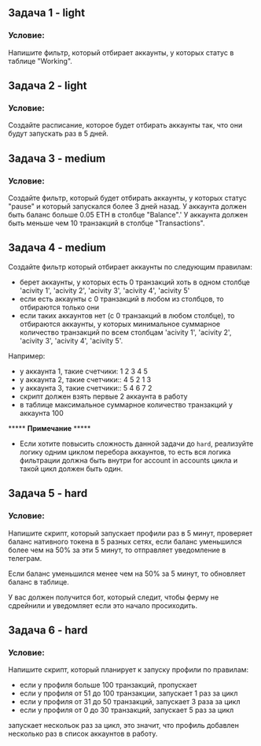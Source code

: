 ## Задача 1 - light
### Условие:

Напишите фильтр, который отбирает аккаунты, у которых
статус в таблице "Working".

## Задача 2 - light
### Условие:

Создайте расписание, которое будет отбирать аккаунты так,
что они будут запускать раз в 5 дней.

## Задача 3 - medium
### Условие:
Создайте фильтр, который будет отбирать аккаунты,
у которых статус "pause" и который запускался более 3 дней назад.
У аккаунта должен быть баланс больше 0.05 ETH в столбце "Balance".'
У аккаунта должен быть меньше чем 10 транзакций в столбце "Transactions".

## Задача 4 - medium
Создайте фильтр который отбирает аккаунты по следующим правилам:
- берет аккаунты, у которых есть 0 транзакций хоть в одном столбце 'acivity 1', 'acivity 2', 'acivity 3', 'acivity 4', 'acivity 5'
- если есть аккаунты с 0 транзакций в любом из столбцов, то отбираются только они
- если таких аккаунтов нет (с 0 транзакций в любом столбце), то отбираются аккаунты, у которых минимальное суммарное
  количество транзакций по всем столбцам 'acivity 1', 'acivity 2', 'acivity 3', 'acivity 4', 'acivity 5'.

Например: 
- у аккаунта 1, такие счетчики: 1 2 3 4 5
- у аккаунта 2, такие счетчики:: 4 5 2 1 3
- у аккаунта 3, такие счетчики:: 5 4 6 7 2 
- скрипт должен взять первые 2 аккаунта в работу
- в таблице максимальное суммарное количество транзакций у аккаунта 100

***** **Примечание** *****
- Если хотите повысить сложность данной задачи до `hard`, реализуйте логику одним циклом перебора аккаунтов,
  то есть вся логика фильтрации должна быть внутри for account in accounts цикла и такой цикл должен быть один.

## Задача 5 - hard
### Условие:
Напишите скрипт, который запускает профили раз в 5 минут,
проверяет баланс нативного токена в 5 разных сетях, если баланс уменьшился более чем
на 50% за эти 5 минут, то отправляет уведомление в телеграм.

Если баланс уменьшился менее чем на 50% за 5 минут, то обновляет баланс в таблице.

У вас должен получится бот, который следит, чтобы ферму не сдрейнили
и уведомляет если это начало просиходить.


## Задача 6 - hard
### Условие:
Напишите скрипт, который планирует к запуску профили по правилам:
- если у профиля больше 100 транзакций, пропускает
- если у профиля от 51 до 100 транзакции, запускает 1 раз за цикл
- если у профиля от 31 до 50 транзакций, запускает 3 раза за цикл
- если у профиля от 0 до 30 транзакций, запускает 5 раз за цикл

запускает нескольок раз за цикл, это значит, что профиль добавлен несколько
раз в список аккаунтов в работу.

